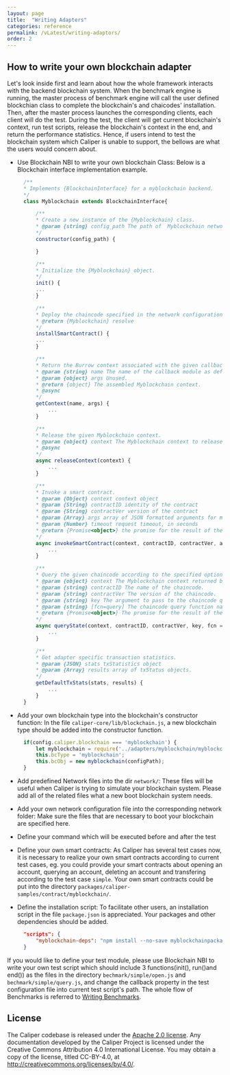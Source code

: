 ```yaml
---
layout: page
title:  "Writing Adapters"
categories: reference
permalink: /vLatest/writing-adaptors/
order: 2
---
```


## How to write your own blockchain adapter
Let's look inside first and learn about how the whole framework interacts with the backend blockchain system.
When the benchmark engine is running, the master process of benchmark engine will call the user defined blockchian class to complete the blockchain's and chaicodes' installation. Then, after the master process launches the corresponding clients, each client will do the test. During the test, the client will get current blockchain's context, run test scripts, release the blockchain's context in the end, and return the performance statistics. Hence, if users intend to test the blockchain system which Caliper is unable to support, the bellows are what the users would concern about.

* Use Blockchain NBI to write your own blockchain Class: Below is a Blockchain interface implementation example. 

  ```javascript
    /**
    * Implements {BlockchainInterface} for a myblockchain backend.
    */
    class Myblockchain extends BlockchainInterface{

        /**
        * Create a new instance of the {Myblockchain} class.
        * @param {string} config_path The path of  Myblockchain network configuration file.
        */
        constructor(config_path) {

        }

        /**
        * Initialize the {Myblockchain} object.
        */
        init() {
        ...
        }

        /**
        * Deploy the chaincode specified in the network configuration file to all peers.
        * @return {Myblockchain} resolve
        */
        installSmartContract() {
        ...
        }

        /**
        * Return the Burrow context associated with the given callback module name.
        * @param {string} name The name of the callback module as defined in the configuration files.
        * @param {object} args Unused.
        * @return {object} The assembled Myblockchain context.
        * @async
        */
        getContext(name, args) {
            ...
        }

        /**
        * Release the given Myblockchain context.
        * @param {object} context The Myblockchain context to release.
        * @async
        */
        async releaseContext(context) {
            ...
        }

        /**
        * Invoke a smart contract.
        * @param {Object} context context object
        * @param {String} contractID identity of the contract
        * @param {String} contractVer version of the contract
        * @param {Array} args array of JSON formatted arguments for multiple transactions
        * @param {Number} timeout request timeout, in seconds
        * @return {Promise<object>} the promise for the result of the execution.
        */
        async invokeSmartContract(context, contractID, contractVer, args, timeout) {
            ...
        }

        /**
        * Query the given chaincode according to the specified options.
        * @param {object} context The Myblockchain context returned by {getContext}.
        * @param {string} contractID The name of the chaincode.
        * @param {string} contractVer The version of the chaincode.
        * @param {string} key The argument to pass to the chaincode query.
        * @param {string} [fcn=query] The chaincode query function name.
        * @return {Promise<object>} The promise for the result of the execution.
        */
        async queryState(context, contractID, contractVer, key, fcn = 'query') {
            ...
        }

        /**
        * Get adapter specific transaction statistics.
        * @param {JSON} stats txStatistics object
        * @param {Array} results array of txStatus objects.
        */
        getDefaultTxStats(stats, results) {
            ...
        }
    }
  ```

* Add your own blockchain type into the blockchain's constructor function: In the file `caliper-core/lib/blockchain.js`, a new blockchain type should be added into the constructor function.
  ```js
    if(config.caliper.blockchain === 'myblockchain') {
        let myblockchain = require('../adapters/myblockchain/myblockchain.js');
        this.bcType = 'myblockchain';
        this.bcObj = new myblockchain(configPath);
    }
  ```
* Add predefined Network files into the dir `network/`:  These files will be useful when Caliper is trying to simulate your blockchain system. Please add all of the related files what a new boot blockchain system needs.
* Add your own network configuration file into the corresponding network folder: Make sure the files that are necessary to boot your blockchain are specified here.
* Define your command which will be executed before and after the test
* Define your own smart contracts: As Caliper has several test cases now, it is necessary to realize your own smart contracts according to current test cases, eg. you could provide your smart contracts about opening an account, querying an account, deleting an account and transfering according to the test case `simple`. Your own smart contracts could be put into the directory `packages/caliper-samples/contract/myblockchain/`.
* Define the installation script: To facilitate other users, an installation script in the file `package.json` is appreciated. Your packages and  other dependencies should be added.
  ```json
    "scripts": {
        "myblockchain-deps": "npm install --no-save myblockchainpackage"
    }
  ```

If you would like to define your test module, please use Blockchain NBI to write your own test script which should include 3 functions(init(), run()and end()) as the files in the directory `bechmark/simple/open.js` and  `bechmark/simple/query.js`, and change the callback property in the test configuration file into current test script's path. The whole flow of Benchmarks is referred to  [Writing Benchmarks](./Writing_Benchmarks.md).

## License
The Caliper codebase is released under the [Apache 2.0 license](./LICENSE.md). Any documentation developed by the Caliper Project is licensed under the Creative Commons Attribution 4.0 International License. You may obtain a copy of the license, titled CC-BY-4.0, at http://creativecommons.org/licenses/by/4.0/.
